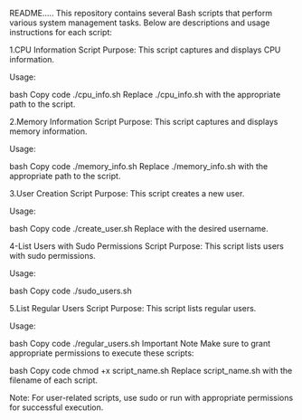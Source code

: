 README.....
This repository contains several Bash scripts that perform various system management tasks. Below are descriptions and usage instructions for each script:

1.CPU Information Script
Purpose: This script captures and displays CPU information.

Usage:

bash
Copy code
./cpu_info.sh
Replace ./cpu_info.sh with the appropriate path to the script.



2.Memory Information Script
Purpose: This script captures and displays memory information.

Usage:

bash
Copy code
./memory_info.sh
Replace ./memory_info.sh with the appropriate path to the script.




3.User Creation Script
Purpose: This script creates a new user.

Usage:

bash
Copy code
./create_user.sh <username>
Replace <username> with the desired username.




4-List Users with Sudo Permissions Script
Purpose: This script lists users with sudo permissions.

Usage:

bash
Copy code
./sudo_users.sh




5.List Regular Users Script
Purpose: This script lists regular users.

Usage:

bash
Copy code
./regular_users.sh
Important Note
Make sure to grant appropriate permissions to execute these scripts:

bash
Copy code
chmod +x script_name.sh
Replace script_name.sh with the filename of each script.

Note: For user-related scripts, use sudo or run with appropriate permissions for successful execution.
